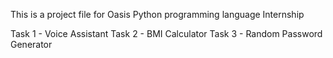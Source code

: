 This is a project file for Oasis Python programming language Internship

Task 1 - Voice Assistant
Task 2 - BMI Calculator
Task 3 - Random Password Generator
